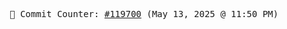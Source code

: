 <p align="center">
    <samp>
        📮 Commit Counter: <a href="https://github.com/Javascript-void0/Javascript-void0/commits/main">#119700</a> (May 13, 2025 @ 11:50 PM)
    </samp>
</p>